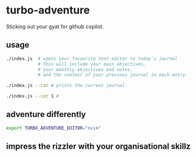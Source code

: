 # turbo-adventure
Sticking out your gyat for github copilot.


## usage
```bash
./index.js  # opens your favourite text editor to today's journal
            # This will include your main objectives,
            # your monthly objectives and notes,
            # and the context of your previous journal in each entry.

./index.js --cat # prints the current journal

./index.js --cat 1 # 
```

## adventure differently
```bash
export TURBO_ADVENTURE_EDITOR="nvim"
```

## impress the rizzler with your organisational skillz
